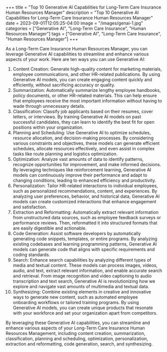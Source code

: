 +++
title = "Top 10 Generative AI Capabilities for Long-Term Care Insurance Human Resources Manager"
description = "Top 10 Generative AI Capabilities for Long-Term Care Insurance Human Resources Manager"
date = 2023-09-01T12:05:25-04:00
image = "/images/genai-1.jpg"
categories = ["Generative AI", "Long-Term Care Insurance", "Human Resources Manager"]
tags = ["Generative AI", "Long-Term Care Insurance", "Human Resources Manager"]
+++

As a Long-Term Care Insurance Human Resources Manager, you can leverage Generative AI capabilities to streamline and enhance various aspects of your work. Here are ten ways you can use Generative AI:

1. Content Creation: Generate high-quality content for marketing materials, employee communications, and other HR-related publications. By using Generative AI models, you can create engaging content quickly and efficiently, without sacrificing accuracy or quality.
2. Summarization: Automatically summarize lengthy employee handbooks, policy documents, or other HR-related materials. This can help ensure that employees receive the most important information without having to wade through unnecessary details.
3. Classification: Classify job applicants based on their resumes, cover letters, or interviews. By training Generative AI models on past successful candidates, they can learn to identify the best fit for open positions within your organization.
4. Planning and Scheduling: Use Generative AI to optimize schedules, resource allocation, and decision-making processes. By considering various constraints and objectives, these models can generate efficient schedules, allocate resources effectively, and even assist in complex tasks like route planning and logistics optimization.
5. Optimization: Analyze vast amounts of data to identify patterns, recognize opportunities for improvement, and make informed decisions. By leveraging techniques like reinforcement learning, Generative AI models can continuously improve their performance and adapt to changing conditions, leading to enhanced efficiency and productivity.
6. Personalization: Tailor HR-related interactions to individual employees, such as personalized recommendations, content, and experiences. By analyzing user preferences, behavior, and historical data, Generative AI models can create customized interactions that enhance engagement and satisfaction.
7. Extraction and Reformatting: Automatically extract relevant information from unstructured data sources, such as employee feedback surveys or performance reviews. Then, reformatted it into structured formats that are easily digestible and actionable.
8. Code Generation: Assist software developers by automatically generating code snippets, templates, or entire programs. By analyzing existing codebases and learning programming patterns, Generative AI models can generate code that aligns with specific requirements and coding standards.
9. Search: Enhance search capabilities by analyzing different types of media and textual content. These models can process images, videos, audio, and text, extract relevant information, and enable accurate search and retrieval. From image recognition and video captioning to audio transcription and text search, Generative AI is revolutionizing how we explore and navigate vast amounts of multimedia and textual data.
10. Synthesizing: Combine existing elements in creative and innovative ways to generate new content, such as automated employee onboarding workflows or tailored training programs. By using Generative AI models, you can create unique products that resonate with your workforce and set your organization apart from competitors.

By leveraging these Generative AI capabilities, you can streamline and enhance various aspects of your Long-Term Care Insurance Human Resources Management, including content creation, summarization, classification, planning and scheduling, optimization, personalization, extraction and reformatting, code generation, search, and synthesizing.